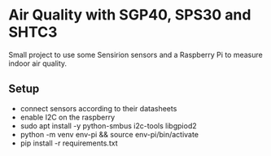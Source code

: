 # Air Quality with SGP40, SPS30 and SHTC3

Small project to use some Sensirion sensors and a Raspberry Pi to measure indoor air quality.

## Setup

- connect sensors according to their datasheets
- enable I2C on the raspberry
- sudo apt install -y python-smbus i2c-tools libgpiod2
- python -m venv env-pi && source env-pi/bin/activate
- pip install -r requirements.txt
